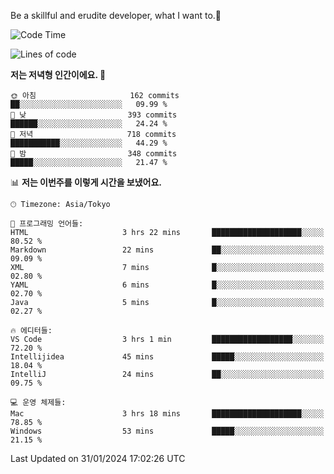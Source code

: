 Be a skillful and erudite developer, what I want to.👶

<!--START_SECTION:waka-->
![Code Time](http://img.shields.io/badge/Code%20Time-425%20hrs%2057%20mins-blue)

![Lines of code](https://img.shields.io/badge/%EC%A0%80%EB%8A%94%20%EC%97%AC%ED%83%9C%EA%B9%8C%EC%A7%80%20-756.1%20thousand%20%EC%A4%84%EC%9D%98%20%EC%BD%94%EB%93%9C%EB%A5%BC%20%EC%9E%91%EC%84%B1%ED%96%88%EC%96%B4%EC%9A%94.-blue)

**저는 저녁형 인간이에요. 🦉** 

```text
🌞 아침                     162 commits         ██░░░░░░░░░░░░░░░░░░░░░░░   09.99 % 
🌆 낮　                     393 commits         ██████░░░░░░░░░░░░░░░░░░░   24.24 % 
🌃 저녁                     718 commits         ███████████░░░░░░░░░░░░░░   44.29 % 
🌙 밤　                     348 commits         █████░░░░░░░░░░░░░░░░░░░░   21.47 % 
```


📊 **저는 이번주를 이렇게 시간을 보냈어요.** 

```text
🕑︎ Timezone: Asia/Tokyo

💬 프로그래밍 언어들: 
HTML                     3 hrs 22 mins       ████████████████████░░░░░   80.52 % 
Markdown                 22 mins             ██░░░░░░░░░░░░░░░░░░░░░░░   09.09 % 
XML                      7 mins              █░░░░░░░░░░░░░░░░░░░░░░░░   02.80 % 
YAML                     6 mins              █░░░░░░░░░░░░░░░░░░░░░░░░   02.70 % 
Java                     5 mins              █░░░░░░░░░░░░░░░░░░░░░░░░   02.27 % 

🔥 에디터들: 
VS Code                  3 hrs 1 min         ██████████████████░░░░░░░   72.20 % 
Intellijidea             45 mins             █████░░░░░░░░░░░░░░░░░░░░   18.04 % 
IntelliJ                 24 mins             ██░░░░░░░░░░░░░░░░░░░░░░░   09.75 % 

💻 운영 체제들: 
Mac                      3 hrs 18 mins       ████████████████████░░░░░   78.85 % 
Windows                  53 mins             █████░░░░░░░░░░░░░░░░░░░░   21.15 % 
```


 Last Updated on 31/01/2024 17:02:26 UTC
<!--END_SECTION:waka-->
